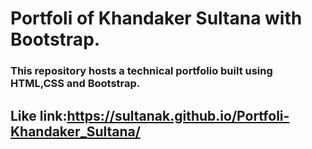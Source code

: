 # Portfoli of Khandaker Sultana with Bootstrap.
### This repository hosts a technical portfolio built using HTML,CSS and Bootstrap.
## Like link:https://sultanak.github.io/Portfoli-Khandaker_Sultana/

